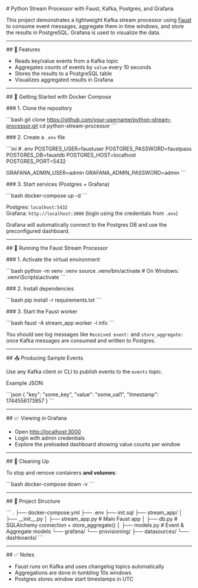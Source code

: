 \# Python Stream Processor with Faust, Kafka, Postgres, and Grafana

This project demonstrates a lightweight Kafka stream processor using [Faust](https://faust-streaming.readthedocs.io/) to consume event messages, aggregate them in time windows, and store the results in PostgreSQL. Grafana is used to visualize the data.

---

\## 🔧 Features

- Reads key/value events from a Kafka topic  
- Aggregates counts of events by `value` every 10 seconds  
- Stores the results to a PostgreSQL table  
- Visualizes aggregated results in Grafana  

---

\## 🐳 Getting Started with Docker Compose

\### 1. Clone the repository

\`\`\`bash
git clone https://github.com/your-username/python-stream-processor.git
cd python-stream-processor
\`\`\`

\### 2. Create a `.env` file

\`\`\`ini
\# .env
POSTGRES_USER=faustuser
POSTGRES_PASSWORD=faustpass
POSTGRES_DB=faustdb
POSTGRES_HOST=localhost
POSTGRES_PORT=5432

GRAFANA_ADMIN_USER=admin
GRAFANA_ADMIN_PASSWORD=admin
\`\`\`

\### 3. Start services (Postgres + Grafana)

\`\`\`bash
docker-compose up -d
\`\`\`

Postgres: `localhost:5432`  
Grafana: `http://localhost:3000` (login using the credentials from `.env`)

Grafana will automatically connect to the Postgres DB and use the preconfigured dashboard.

---

\## 🚀 Running the Faust Stream Processor

\### 1. Activate the virtual environment

\`\`\`bash
python -m venv .venv
source .venv/bin/activate  \# On Windows: .venv\Scripts\activate
\`\`\`

\### 2. Install dependencies

\`\`\`bash
pip install -r requirements.txt
\`\`\`

\### 3. Start the Faust worker

\`\`\`bash
faust -A stream_app worker -l info
\`\`\`

You should see log messages like `Received event:` and `store_aggregate:` once Kafka messages are consumed and written to Postgres.

---

\## 📤 Producing Sample Events

Use any Kafka client or CLI to publish events to the `events` topic.

Example JSON:

\`\`\`json
{
  "key": "some_key",
  "value": "some_val1",
  "timestamp": 1744556173857
}
\`\`\`

---

\## 📈 Viewing in Grafana

- Open [http://localhost:3000](http://localhost:3000)  
- Login with admin credentials  
- Explore the preloaded dashboard showing value counts per window  

---

\## 🧹 Cleaning Up

To stop and remove containers **and volumes**:

\`\`\`bash
docker-compose down -v
\`\`\`

---

\## 📁 Project Structure

\`\`\`
.
├── docker-compose.yml
├── .env
├── init.sql
├── stream_app/
│   ├── \_\_init\_\_.py
│   ├── stream_app.py      \# Main Faust app
│   ├── db.py              \# SQLAlchemy connection + store_aggregate()
│   ├── models.py          \# Event & Aggregate models
└── grafana/
    └── provisioning/
        ├── datasources/
        └── dashboards/
\`\`\`

---

\## ✅ Notes

- Faust runs on Kafka and uses changelog topics automatically  
- Aggregations are done in tumbling 10s windows  
- Postgres stores window start timestamps in UTC  
